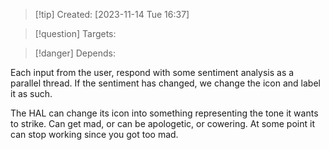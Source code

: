 
>[!tip] Created: [2023-11-14 Tue 16:37]

>[!question] Targets: 

>[!danger] Depends: 

Each input from the user, respond with some sentiment analysis as a parallel thread.
If the sentiment has changed, we change the icon and label it as such.

The HAL can change its icon into something representing the tone it wants to strike.  Can get mad, or can be apologetic, or cowering.  At some point it can stop working since you got too mad.